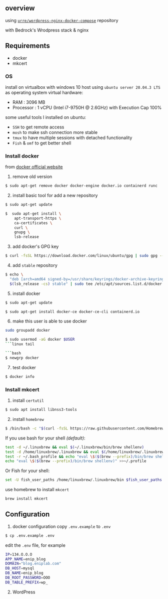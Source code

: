 ## overview
using [`urre/wordpress-nginx-docker-compose`](https://github.com/urre/wordpress-nginx-docker-compose) repository

with Bedrock's Wrodpress stack & nginx

## Requirements
* docker
* mkcert

### OS
install on virtualbox with windows 10 host
using `ubuntu server 20.04.3 LTS` as operating system
virtual hardware:
* RAM : 3096 MB
* Processor : 1 vCPU (Intel i7-9750H @ 2.6GHz) with Execution Cap 100%

some useful tools I installed on ubuntu:
 * `SSH` to get remote access
 * `mosh` to make ssh connection more stable
 * `tmux` to have multiple sessions with detached functionality
 * `Fish` & `omf` to get better shell


### Install docker
from [docker official website](https://docs.docker.com/engine/install/ubuntu/)
1. remove old version
```bash
$ sudo apt-get remove docker docker-engine docker.io containerd runc
```

2. install basic tool for add a new repository
```bash
$ sudo apt-get update

$  sudo apt-get install \
    apt-transport-https \
    ca-certificates \
    curl \
    gnupg \
    lsb-release
```

3. add docker's GPG key
```bash
$ curl -fsSL https://download.docker.com/linux/ubuntu/gpg | sudo gpg --dearmor -o /usr/share/keyrings/docker-archive-keyring.gpg
```

4. add `stable` repository
```bash
$ echo \
  "deb [arch=amd64 signed-by=/usr/share/keyrings/docker-archive-keyring.gpg] https://download.docker.com/linux/ubuntu \
  $(lsb_release -cs) stable" | sudo tee /etc/apt/sources.list.d/docker.list > /dev/null
```

5. install docker
```bash
$ sudo apt-get update

$ sudo apt-get install docker-ce docker-ce-cli containerd.io
```

6. make this user is able to use docker

```bash
sudo groupadd docker
```

```bash
$ sudo usermod -aG docker $USER
```linux tail

```bash
$ newgrp docker
```

7. test docker
```bash
$ docker info
```

### Install mkcert

1. install `certutil`
```bash
$ sudo apt install libnss3-tools
```

2. install `homebrew`
```bash
$ /bin/bash -c "$(curl -fsSL https://raw.githubusercontent.com/Homebrew/install/HEAD/install.sh)"
```

If you use bash for your shell *(default)*:
```bash
test -d ~/.linuxbrew && eval $(~/.linuxbrew/bin/brew shellenv)
test -d /home/linuxbrew/.linuxbrew && eval $(/home/linuxbrew/.linuxbrew/bin/brew shellenv)
test -r ~/.bash_profile && echo "eval \$($(brew --prefix)/bin/brew shellenv)" >>~/.bash_profile
echo "eval \$($(brew --prefix)/bin/brew shellenv)" >>~/.profile
```

Or Fish for your shell:
```bash
set -U fish_user_paths /home/linuxbrew/.linuxbrew/bin $fish_user_paths
```

use homebrew to install `mkcert`
```bash
brew install mkcert
```

## Configuration

1. docker configuration
copy `.env.example` to `.env` 
```bash
$ cp .env.example .env
```

edit the `.env` file, for example
```bash
IP=134.O.O.O
APP_NAME=enip_blog
DOMAIN="blog.eniplab.com"
DB_HOST=mysql
DB_NAME=enip_blog
DB_ROOT_PASSWORD=OOO
DB_TABLE_PREFIX=wp_
```

2. WordPress 

